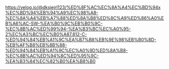 https://velog.io/@dksjejrl123/%ED%8F%AC%EC%8A%A4%EC%BD%94x%EC%BD%94%EB%94%A9%EC%98%A8-%EC%8A%A4%EB%A7%88%ED%8A%B8%ED%8C%A9%ED%86%A0%EB%A6%AC-SW-%EA%B0%9C%EB%B0%9C-%EC%8B%AC%ED%99%94-%EA%B3%BC%EC%A0%95-2%EC%A3%BC%EC%B0%A87.812-C-%ED%94%84%EB%A1%9C%EA%B7%B8%EB%9E%98%EB%B0%8D-%EB%AF%B8%EB%8B%88-%ED%94%84%EB%A1%9C%EC%A0%9D%ED%8A%B8-%EC%8B%AC%ED%94%8C%ED%95%9C-%EA%B3%84%EC%82%B0%EA%B8%B0
